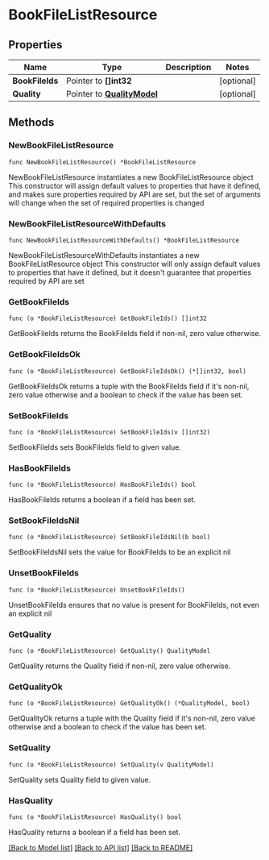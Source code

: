 # BookFileListResource

## Properties

Name | Type | Description | Notes
------------ | ------------- | ------------- | -------------
**BookFileIds** | Pointer to **[]int32** |  | [optional] 
**Quality** | Pointer to [**QualityModel**](QualityModel.md) |  | [optional] 

## Methods

### NewBookFileListResource

`func NewBookFileListResource() *BookFileListResource`

NewBookFileListResource instantiates a new BookFileListResource object
This constructor will assign default values to properties that have it defined,
and makes sure properties required by API are set, but the set of arguments
will change when the set of required properties is changed

### NewBookFileListResourceWithDefaults

`func NewBookFileListResourceWithDefaults() *BookFileListResource`

NewBookFileListResourceWithDefaults instantiates a new BookFileListResource object
This constructor will only assign default values to properties that have it defined,
but it doesn't guarantee that properties required by API are set

### GetBookFileIds

`func (o *BookFileListResource) GetBookFileIds() []int32`

GetBookFileIds returns the BookFileIds field if non-nil, zero value otherwise.

### GetBookFileIdsOk

`func (o *BookFileListResource) GetBookFileIdsOk() (*[]int32, bool)`

GetBookFileIdsOk returns a tuple with the BookFileIds field if it's non-nil, zero value otherwise
and a boolean to check if the value has been set.

### SetBookFileIds

`func (o *BookFileListResource) SetBookFileIds(v []int32)`

SetBookFileIds sets BookFileIds field to given value.

### HasBookFileIds

`func (o *BookFileListResource) HasBookFileIds() bool`

HasBookFileIds returns a boolean if a field has been set.

### SetBookFileIdsNil

`func (o *BookFileListResource) SetBookFileIdsNil(b bool)`

 SetBookFileIdsNil sets the value for BookFileIds to be an explicit nil

### UnsetBookFileIds
`func (o *BookFileListResource) UnsetBookFileIds()`

UnsetBookFileIds ensures that no value is present for BookFileIds, not even an explicit nil
### GetQuality

`func (o *BookFileListResource) GetQuality() QualityModel`

GetQuality returns the Quality field if non-nil, zero value otherwise.

### GetQualityOk

`func (o *BookFileListResource) GetQualityOk() (*QualityModel, bool)`

GetQualityOk returns a tuple with the Quality field if it's non-nil, zero value otherwise
and a boolean to check if the value has been set.

### SetQuality

`func (o *BookFileListResource) SetQuality(v QualityModel)`

SetQuality sets Quality field to given value.

### HasQuality

`func (o *BookFileListResource) HasQuality() bool`

HasQuality returns a boolean if a field has been set.


[[Back to Model list]](../README.md#documentation-for-models) [[Back to API list]](../README.md#documentation-for-api-endpoints) [[Back to README]](../README.md)


